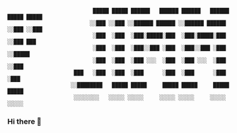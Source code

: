                                █████ █████ ██████   ██████ ██████   ██████ █████ █████                                
                              ░░███ ░░███ ░░██████ ██████ ░░██████ ██████ ░░███ ░░███                                 
                               ░███  ░███  ░███░█████░███  ░███░█████░███  ░░███ ███                                  
                               ░███  ░███  ░███░░███ ░███  ░███░░███ ░███   ░░█████                                   
                               ░███  ░███  ░███ ░░░  ░███  ░███ ░░░  ░███    ░░███                                    
                         ███   ░███  ░███  ░███      ░███  ░███      ░███     ░███                                    
                        ░░████████   █████ █████     █████ █████     █████    █████                                   
                         ░░░░░░░░   ░░░░░ ░░░░░     ░░░░░ ░░░░░     ░░░░░    ░░░░░                                    



### Hi there 👋

<!--
**JimmyBlakemore/JimmyBlakemore** is a ✨ _special_ ✨ repository because its `README.md` (this file) appears on your GitHub profile.

Here are some ideas to get you started:

- 🔭 I’m currently working on ...
- 🌱 I’m currently learning ...
- 👯 I’m looking to collaborate on ...
- 🤔 I’m looking for help with ...
- 💬 Ask me about ...
- 📫 How to reach me: ...
- 😄 Pronouns: ...
- ⚡ Fun fact: ...
-->
